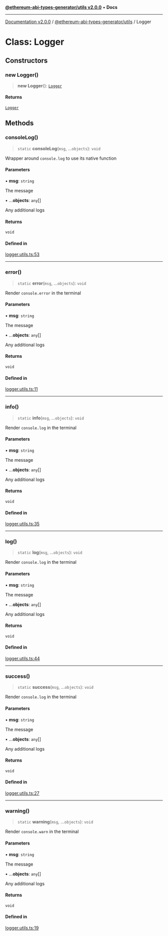 [**@ethereum-abi-types-generator/utils v2.0.0**](../README.md) • **Docs**

***

[Documentation v2.0.0](../../../packages.md) / [@ethereum-abi-types-generator/utils](../README.md) / Logger

# Class: Logger

## Constructors

### new Logger()

> **new Logger**(): [`Logger`](Logger.md)

#### Returns

[`Logger`](Logger.md)

## Methods

### consoleLog()

> `static` **consoleLog**(`msg`, ...`objects`): `void`

Wrapper around `console.log` to use its native function

#### Parameters

• **msg**: `string`

The message

• ...**objects**: `any`[]

Any additional logs

#### Returns

`void`

#### Defined in

[logger.utils.ts:53](https://github.com/niZmosis/ethereum-abi-types-generator/blob/8be0c174f1ad191b06c4413881733fc6912573c5/packages/utils/src/logger.utils.ts#L53)

***

### error()

> `static` **error**(`msg`, ...`objects`): `void`

Render `console.error` in the terminal

#### Parameters

• **msg**: `string`

The message

• ...**objects**: `any`[]

Any additional logs

#### Returns

`void`

#### Defined in

[logger.utils.ts:11](https://github.com/niZmosis/ethereum-abi-types-generator/blob/8be0c174f1ad191b06c4413881733fc6912573c5/packages/utils/src/logger.utils.ts#L11)

***

### info()

> `static` **info**(`msg`, ...`objects`): `void`

Render `console.log` in the terminal

#### Parameters

• **msg**: `string`

The message

• ...**objects**: `any`[]

Any additional logs

#### Returns

`void`

#### Defined in

[logger.utils.ts:35](https://github.com/niZmosis/ethereum-abi-types-generator/blob/8be0c174f1ad191b06c4413881733fc6912573c5/packages/utils/src/logger.utils.ts#L35)

***

### log()

> `static` **log**(`msg`, ...`objects`): `void`

Render `console.log` in the terminal

#### Parameters

• **msg**: `string`

The message

• ...**objects**: `any`[]

Any additional logs

#### Returns

`void`

#### Defined in

[logger.utils.ts:44](https://github.com/niZmosis/ethereum-abi-types-generator/blob/8be0c174f1ad191b06c4413881733fc6912573c5/packages/utils/src/logger.utils.ts#L44)

***

### success()

> `static` **success**(`msg`, ...`objects`): `void`

Render `console.log` in the terminal

#### Parameters

• **msg**: `string`

The message

• ...**objects**: `any`[]

Any additional logs

#### Returns

`void`

#### Defined in

[logger.utils.ts:27](https://github.com/niZmosis/ethereum-abi-types-generator/blob/8be0c174f1ad191b06c4413881733fc6912573c5/packages/utils/src/logger.utils.ts#L27)

***

### warning()

> `static` **warning**(`msg`, ...`objects`): `void`

Render `console.warn` in the terminal

#### Parameters

• **msg**: `string`

The message

• ...**objects**: `any`[]

Any additional logs

#### Returns

`void`

#### Defined in

[logger.utils.ts:19](https://github.com/niZmosis/ethereum-abi-types-generator/blob/8be0c174f1ad191b06c4413881733fc6912573c5/packages/utils/src/logger.utils.ts#L19)
